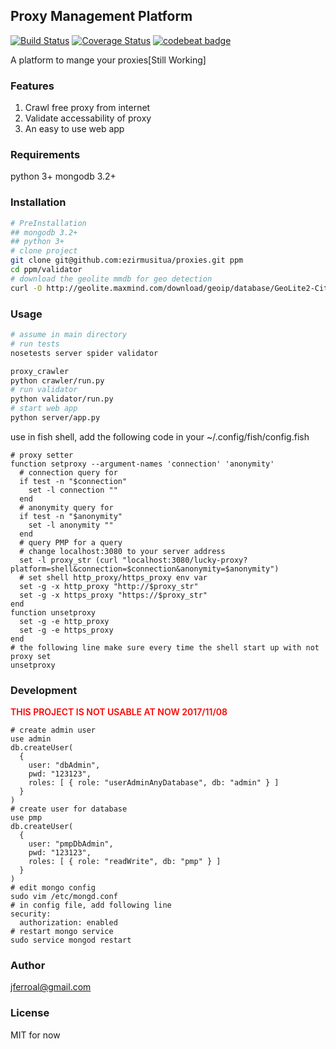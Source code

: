## Proxy Management Platform
[![Build Status](https://travis-ci.org/ezirmusitua/PMP.svg?branch=master)](https://travis-ci.org/ezirmusitua/PMP) [![Coverage Status](https://coveralls.io/repos/github/ezirmusitua/proxies/badge.svg?branch=master)](https://coveralls.io/github/ezirmusitua/proxies?branch=master) [![codebeat badge](https://codebeat.co/badges/df7ff88e-719d-4cc9-8257-1bee731bd9c2)](https://codebeat.co/projects/github-com-ezirmusitua-proxies-master)  

A platform to mange your proxies[Still Working]  

### Features
1. Crawl free proxy from internet
2. Validate accessability of proxy
3. An easy to use web app

### Requirements  
python 3+
mongodb 3.2+

### Installation
```bash
# PreInstallation
## mongodb 3.2+
## python 3+
# clone project
git clone git@github.com:ezirmusitua/proxies.git ppm
cd ppm/validator
# download the geolite mmdb for geo detection
curl -O http://geolite.maxmind.com/download/geoip/database/GeoLite2-City.mmdb.gz
```

### Usage  
```bash
# assume in main directory
# run tests  
nosetests server spider validator

proxy_crawler
python crawler/run.py
# run validator
python validator/run.py
# start web app
python server/app.py
```
use in fish shell, add the following code in your ~/.config/fish/config.fish  
```shell
# proxy setter
function setproxy --argument-names 'connection' 'anonymity'
  # connection query for
  if test -n "$connection"
    set -l connection ""
  end
  # anonymity query for
  if test -n "$anonymity"
    set -l anonymity ""
  end
  # query PMP for a query
  # change localhost:3080 to your server address
  set -l proxy_str (curl "localhost:3080/lucky-proxy?platform=shell&connection=$connection&anonymity=$anonymity")
  # set shell http_proxy/https_proxy env var
  set -g -x http_proxy "http://$proxy_str"
  set -g -x https_proxy "https://$proxy_str"
end
function unsetproxy
  set -g -e http_proxy
  set -g -e https_proxy
end
# the following line make sure every time the shell start up with not proxy set
unsetproxy
```

### Development  
<p style="color: red; font-weight: 600">THIS PROJECT IS NOT USABLE AT NOW 2017/11/08</p>  

[](https://docs.mongodb.com/manual/tutorial/enable-authentication/)        
```shell  
# create admin user  
use admin  
db.createUser(  
  {  
    user: "dbAdmin",  
    pwd: "123123",  
    roles: [ { role: "userAdminAnyDatabase", db: "admin" } ]  
  }  
)  
# create user for database  
use pmp  
db.createUser(  
  {  
    user: "pmpDbAdmin",  
    pwd: "123123",  
    roles: [ { role: "readWrite", db: "pmp" } ]  
  }  
)  
# edit mongo config  
sudo vim /etc/mongd.conf  
# in config file, add following line    
security:  
  authorization: enabled  
# restart mongo service  
sudo service mongod restart  
```  

### Author  
jferroal@gmail.com

### License
MIT for now  

